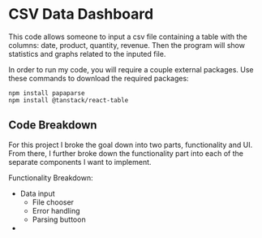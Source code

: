 # CSV Data Dashboard
This code allows someone to input a csv file containing a table with the columns: date, product, quantity, revenue. Then the program will show statistics and graphs related to the inputed file.

In order to run my code, you will require a couple external packages. Use these commands to download the required packages:

```
npm install papaparse
npm install @tanstack/react-table
```

## Code Breakdown
For this project I broke the goal down into two parts, functionality and UI. From there, I further broke down the functionality part into each of the separate components I want to implement.

Functionality Breakdown:
- Data input
    - File chooser
    - Error handling
    - Parsing buttoon
- 
